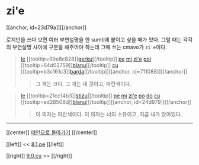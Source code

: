 # zi'e

[[anchor, id=23d79a]][[/anchor]]

로지반을 쓰다 보면 여러 부연설명을 한 sumti에 붙이고 싶을 때가 있다. 그럴 때는 각각의 부연설명 사이에 구분을 해주어야 하는데 그때 쓰는 cmavo가 `zi'e`이다.

> [le](06_00_le.html#fcb63c) [[tooltip=99e8c828]][gerku](gismu.html#gerku)[[/tooltip]] [pe](08_01_pe.html#0b13f0) [mi](07_00_sumti_cmavo.html#9347d0) [zi'e](08_02_zi'e.html#23d79a) [poi](08_00_poi.html#0dab33) [[tooltip=64d02759]][blanu](gismu.html#blanu)[[/tooltip]] [cu](09_00_cu.html#9a24bc) [[tooltip=b3c161c3]][barda](gismu.html#barda)[[/tooltip]][[anchor, id=711088]][[/anchor]]
>> 그 개는 크다. 그 개는 내 것이고, 파란색이다.

> [le](06_00_le.html#fcb63c) [[tooltip=21cc14b3]][stizu](gismu.html#stizu)[[/tooltip]] [pe](08_01_pe.html#0b13f0) [mi](07_00_sumti_cmavo.html#9347d0) [zi'e](08_02_zi'e.html#23d79a) [po](08_01_pe.html#3f6f2f) [do](07_00_sumti_cmavo.html#e3d59a) [cu](09_00_cu.html#9a24bc) [[tooltip=ed28508d]][blanu](gismu.html#blanu)[[/tooltip]][[anchor, id=24d979]][[/anchor]]
>> 이 의자는 파란색이다. 이 의자는 너의 소유이고, 지금 내가 앉아있다.

---

[[center]]
[메인으로 돌아가기](index.html)
[[/center]]

[[left]]
<< [8.1.pe](08_01_pe.html)
[[/left]]

[[right]]
[9.0.cu](09_00_cu.html) >>
[[/right]]


[^99e8c828]: [[highlight=red]]x1[[/highlight]]은 [[highlight=green]]x2[[/highlight]] 종류의 개(dog)/개새끼(bitch)다
[^64d02759]: [[highlight=red]]x1[[/highlight]]은 파랗다
[^b3c161c3]: [[highlight=red]]x1[[/highlight]]은 큰 [[highlight=green]]x2[[/highlight]]이다, [[highlight=aqua]][[black]]x3[[/black]][[/highlight]]의 기준에서
[^21cc14b3]: [[highlight=red]]x1[[/highlight]]은 의자다
[^ed28508d]: [[highlight=red]]x1[[/highlight]]은 파랗다